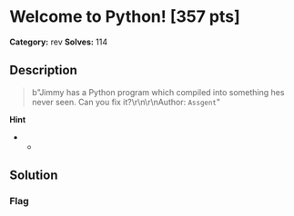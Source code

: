 # Welcome to Python! [357 pts]

**Category:** rev
**Solves:** 114

## Description
>b"Jimmy has a Python program which compiled into something hes never seen. Can you fix it?\r\n\r\nAuthor: `Assgent`"

**Hint**
* -

## Solution

### Flag

